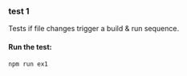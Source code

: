 ### test 1

Tests if file changes trigger a build & run sequence.

#### Run the test:

```
npm run ex1
```

